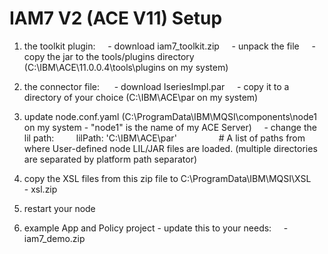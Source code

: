 # IAM7 V2 (ACE V11) Setup

1. the toolkit plugin:
    - download iam7_toolkit.zip
    - unpack the file
    - copy the jar to the tools/plugins directory (C:\IBM\ACE\11.0.0.4\tools\plugins on my system)


2. the connector file: 
    - download IseriesImpl.par
    - copy it to a directory of your choice (C:\IBM\ACE\par on my system)


3. update node.conf.yaml (C:\ProgramData\IBM\MQSI\components\node1 on my system - "node1" is the name of my ACE Server)
    - change the lil path:
        lilPath: 'C:\IBM\ACE\par'                 # A list of paths from where User-defined node LIL/JAR files are loaded. (multiple directories are separated by platform path separator)


4. copy the XSL files from this zip file to C:\ProgramData\IBM\MQSI\XSL
    - xsl.zip


5. restart your node


6. example App and Policy project - update this to your needs:
    - iam7_demo.zip
